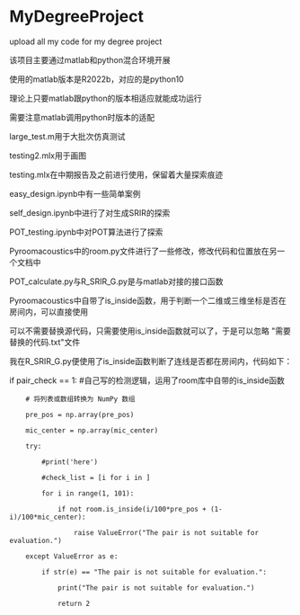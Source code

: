 # MyDegreeProject
upload all my code for my degree project

该项目主要通过matlab和python混合环境开展

使用的matlab版本是R2022b，对应的是python10

理论上只要matlab跟python的版本相适应就能成功运行

需要注意matlab调用python时版本的适配

large_test.m用于大批次仿真测试

testing2.mlx用于画图

testing.mlx在中期报告及之前进行使用，保留着大量探索痕迹

easy_design.ipynb中有一些简单案例

self_design.ipynb中进行了对生成SRIR的探索

POT_testing.ipynb中对POT算法进行了探索

Pyroomacoustics中的room.py文件进行了一些修改，修改代码和位置放在另一个文档中

POT_calculate.py与R_SRIR_G.py是与matlab对接的接口函数

Pyroomacoustics中自带了is_inside函数，用于判断一个二维或三维坐标是否在房间内，可以直接使用

可以不需要替换源代码，只需要使用is_inside函数就可以了，于是可以忽略 "需要替换的代码.txt"文件

我在R_SRIR_G.py便使用了is_inside函数判断了连线是否都在房间内，代码如下：

if pair_check == 1:   #自己写的检测逻辑，运用了room库中自带的is_inside函数

        # 将列表或数组转换为 NumPy 数组
        
        pre_pos = np.array(pre_pos)
        
        mic_center = np.array(mic_center)
        
        try:
        
            #print('here')
            
            #check_list = [i for i in ]
            
            for i in range(1, 101):
            
                if not room.is_inside(i/100*pre_pos + (1-i)/100*mic_center):
                
                    raise ValueError("The pair is not suitable for evaluation.")
                    
        except ValueError as e:
        
            if str(e) == "The pair is not suitable for evaluation.":
            
                print("The pair is not suitable for evaluation.")
                
                return 2
                
